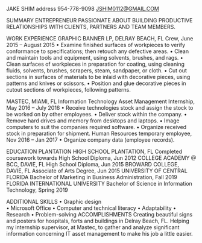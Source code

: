 JAKE SHIM
address
954-778-9098
JSHIM0112@GMAIL.COM

SUMMARY 
ENTREPRENEUR PASSIONATE ABOUT BUILDING PRODUCTIVE RELATIONSHIPS WITH CLIENTS, PARTNERS AND TEAM MEMBERS.

WORK EXPERIENCE
GRAPHIC BANNER LP, DELRAY BEACH, FL
Crew, June 2015 – August 2015
•	Examine finished surfaces of workpieces to verify conformance to specifications; then retouch any defective areas.
•	Clean and maintain tools and equipment, using solvents, brushes, and rags.
•	Clean surfaces of workpieces in preparation for coating, using cleaning fluids, solvents, brushes, scrapers, steam, sandpaper, or cloth.
•	Cut out sections in surfaces of materials to be inlaid with decorative pieces, using patterns and knives or scissors.
•	Position and glue decorative pieces in cutout sections of workpieces, following patterns.

MASTEC, MIAMI, FL
Information Technology Asset Management Internship, May 2016 – July 2016
•	Receive technologies stock and assign the stock to be worked on by other employees.
•	Deliver stock within the company.
•	Remove hard drives and memory from desktops and laptops.
•	Image computers to suit the companies required software.
•	Organize received stock in preparation for shipment. 
Human Resources temporary employee, Nov 2016 – Jan 2017
•	Organize company data (employee records).


EDUCATION
PLANTATION HIGH SCHOOL PLANTATION, FL
Completed coursework towards High School Diploma, Jun 2012
COLLEGE ACADEMY @ BCC, DAVIE, FL
High School Diploma, Jun 2015
BROWARD COLLEGE, DAVIE, FL
Associate of Arts Degree, Jun 2015
UNIVERSITY OF CENTRAL FLORIDA 
Bachelor of Marketing in Business Administration, Fall 2019
FLORIDA INTERNATIONAL UNIVERSITY
Bachelor of Science in Information Technology, Spring 2019


ADDITIONAL SKILLS
•	Graphic design		
•	Microsoft Office
•	Computer and technical literacy
•	Adaptability
•	Research 
•	Problem-solving 
ACCOMPLISHMENTS
Creating beautiful signs and posters for hospitals, forts and buildings in Delray Beach, FL.
Helping my internship supervisor, at Mastec, to gather and analyze significant information concerning IT asset management to make his job a little easier.

